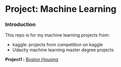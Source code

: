 # Project: Machine Learning
### Introduction
This repo is for my machine learning projects from:
- kaggle: projects from competition on kaggle
- Udacity machine learning master degree projects

**Project1 :** [Boston Housing](https://github.com/shaliqiann/Project-ML/tree/master/boston_housing)


